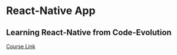 # React-Native App

## Learning React-Native from Code-Evolution

[Course Link](https://youtube.com/playlist?list=PLC3y8-rFHvwhiQJD1di4eRVN30WWCXkg1)
